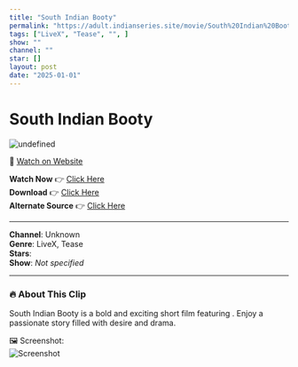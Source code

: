 ```yaml
---
title: "South Indian Booty"
permalink: "https://adult.indianseries.site/movie/South%20Indian%20Booty"
tags: ["LiveX", "Tease", "", ]
show: ""
channel: ""
star: []
layout: post
date: "2025-01-01"
---
```


# South Indian Booty

![undefined](https://desisins.com/wp-content/uploads/2024/09/South-Indian-Booty-DesiSins.com_.jpg)

🔗 [Watch on Website](https://adult.indianseries.site/movie/South%20Indian%20Booty)

**Watch Now** 👉 [Click Here](https://adult.indianseries.site/movie/South%20Indian%20Booty)  
**Download** 👉 [Click Here](https://adult.indianseries.site/movie/South%20Indian%20Booty)  
**Alternate Source** 👉 [Click Here](https://adult.indianseries.site/movie/South%20Indian%20Booty)

---

**Channel**: Unknown  
**Genre**: LiveX, Tease  
**Stars**:   
**Show**: *Not specified*

---

### 🔥 About This Clip

South Indian Booty is a bold and exciting short film featuring . Enjoy a passionate story filled with desire and drama.
 
🖼️ Screenshot:  
![Screenshot](https://desisins.com/wp-content/uploads/2024/09/South-Indian-Booty-DesiSins.com_.jpg)
